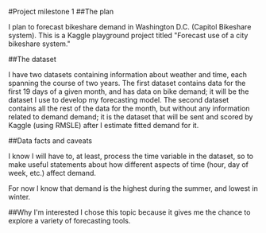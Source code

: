 

#Project milestone 1
##The plan

I plan to forecast bikeshare demand in Washington D.C. (Capitol Bikeshare system). This is a Kaggle playground project titled "Forecast use of a city bikeshare system." 

##The dataset 

I have two datasets containing information about weather and time, each spanning the course of two years. The first dataset contains data for the first 19 days of a given month, and has data on bike demand; it will be the dataset I use to develop my forecasting model. The second dataset contains all the rest of the data for the month, but without any information related to demand demand; it is the dataset that will be sent and scored by Kaggle (using RMSLE) after I estimate fitted demand for it. 


##Data facts and caveats

I know I will have to, at least, process the time variable in the dataset, so to make useful statements about how different aspects of time (hour, day of week, etc.) affect demand.

For now I know that demand is the highest during the summer, and lowest in winter. 

##Why I'm interested
I chose this topic because it gives me the chance to explore a variety of forecasting tools. 